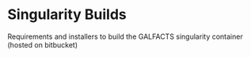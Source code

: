# Singularity Builds

Requirements and installers to build the GALFACTS singularity container (hosted on bitbucket)
